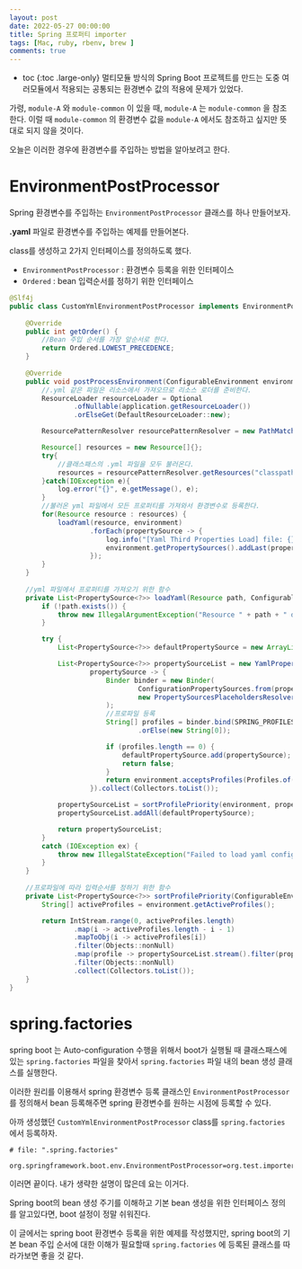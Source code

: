 ```yaml
---
layout: post
date: 2022-05-27 00:00:00
title: Spring 프로퍼티 importer
tags: [Mac, ruby, rbenv, brew ]
comments: true
---
```


* toc
{:toc .large-only}
멀티모듈 방식의 Spring Boot 프로젝트를 만드는 도중 여러모듈에서 적용되는 공통되는 환경변수 값의 적용에 문제가 있었다.

가령, `module-A` 와 `module-common` 이 있을 때, `module-A` 는 `module-common` 을 참조한다. 이럴 때 `module-common` 의 환경변수 값을 `module-A` 에서도 참조하고 싶지만 뜻대로 되지 않을 것이다.

오늘은 이러한 경우에 환경변수를 주입하는 방법을 알아보려고 한다.



# EnvironmentPostProcessor

Spring 환경변수를 주입하는 `EnvironmentPostProcessor` 클래스를 하나 만들어보자.

 **.yaml** 파일로 환경변수를 주입하는 예제를 만들어본다.

class를 생성하고 2가지 인터페이스를 정의하도록 했다.

- `EnvironmentPostProcessor` : 환경변수 등록을 위한 인터페이스
- `Ordered` : bean 입력순서를 정하기 위한 인터페이스

```java
@Slf4j
public class CustomYmlEnvironmentPostProcessor implements EnvironmentPostProcessor, Ordered {
    
  	@Override
    public int getOrder() {
      	//Bean 주입 순서를 가장 앞순서로 한다.
        return Ordered.LOWEST_PRECEDENCE;
    }
  
  	@Override
    public void postProcessEnvironment(ConfigurableEnvironment environment,SpringApplication application) {
      	//.yml 같은 파일은 리소스에서 가져오므로 리소스 로더를 준비한다.
        ResourceLoader resourceLoader = Optional
                .ofNullable(application.getResourceLoader())
                .orElseGet(DefaultResourceLoader::new);

        ResourcePatternResolver resourcePatternResolver = new PathMatchingResourcePatternResolver(resourceLoader);

        Resource[] resources = new Resource[]{};
        try{
          	//클래스패스의 .yml 파일을 모두 불러온다.
            resources = resourcePatternResolver.getResources("classpath*:*.yml");
        }catch(IOException e){
            log.error("{}", e.getMessage(), e);
        }
      	//불러온 yml 파일에서 모든 프로퍼티를 가져와서 환경변수로 등록한다.
        for(Resource resource : resources) {
            loadYaml(resource, environment)
                    .forEach(propertySource -> {
                        log.info("[Yaml Third Properties Load] file: {}", resource.getFilename());
                        environment.getPropertySources().addLast(propertySource);
                    });
        }
    }
  
  	//yml 파일에서 프로퍼티를 가져오기 위한 함수
  	private List<PropertySource<?>> loadYaml(Resource path, ConfigurableEnvironment environment) {
        if (!path.exists()) {
            throw new IllegalArgumentException("Resource " + path + " does not exist");
        }

        try {
            List<PropertySource<?>> defaultPropertySource = new ArrayList<>();

            List<PropertySource<?>> propertySourceList = new YamlPropertySourceLoader().load(path.getFilename(), path).stream().filter(
                    propertySource -> {
                        Binder binder = new Binder(
                                ConfigurationPropertySources.from(propertySource),
                                new PropertySourcesPlaceholdersResolver(environment)
                        );
                      	//프로파일 등록
                        String[] profiles = binder.bind(SPRING_PROFILES, Bindable.of(String[].class))
                                .orElse(new String[0]);

                        if (profiles.length == 0) {
                            defaultPropertySource.add(propertySource);
                            return false;
                        }
                        return environment.acceptsProfiles(Profiles.of(profiles));
                    }).collect(Collectors.toList());

            propertySourceList = sortProfilePriority(environment, propertySourceList);
            propertySourceList.addAll(defaultPropertySource);

            return propertySourceList;
        }
        catch (IOException ex) {
            throw new IllegalStateException("Failed to load yaml configuration from " + path, ex);
        }
    }
  
  	//프로파일에 따라 입력순서를 정하기 위한 함수
  	private List<PropertySource<?>> sortProfilePriority(ConfigurableEnvironment environment, List<PropertySource<?>> propertySourceList) {
        String[] activeProfiles = environment.getActiveProfiles();

        return IntStream.range(0, activeProfiles.length)
                .map(i -> activeProfiles.length - i - 1)
                .mapToObj(i -> activeProfiles[i])
                .filter(Objects::nonNull)
                .map(profile -> propertySourceList.stream().filter(propertySource -> matchProfiles(profile, propertySource)).findAny().orElse(null))
                .filter(Objects::nonNull)
                .collect(Collectors.toList());
    }
}
```



# spring.factories

spring boot 는 Auto-configuration 수행을 위해서 boot가 실행될 때 클래스패스에 있는 `spring.factories` 파일을 찾아서 `spring.factories` 파일 내의 bean 생성 클래스를 실행한다.

이러한 원리를 이용해서 spring 환경변수 등록 클래스인 `EnvironmentPostProcessor` 를 정의해서 bean 등록해주면 spring 환경변수를 원하는 시점에 등록할 수 있다.

아까 생성했던 `CustomYmlEnvironmentPostProcessor` class를 `spring.factories` 에서 등록하자.

```properties
# file: ".spring.factories"

org.springframework.boot.env.EnvironmentPostProcessor=org.test.importer.CustomYmlEnvironmentPostProcessor
```





이러면 끝이다. 내가 생략한 설명이 많은데 요는 이거다.

Spring boot의 bean 생성 주기를 이해하고 기본 bean 생성을 위한 인터페이스 정의를 알고있다면, boot 설정이 정말 쉬워진다.

이 글에서는 spring boot 환경변수 등록을 위한 예제를 작성했지만, spring boot의 기본 bean 주입 순서에 대한 이해가 필요할때 `spring.factories` 에 등록된 클래스를 따라가보면 좋을 것 같다.


